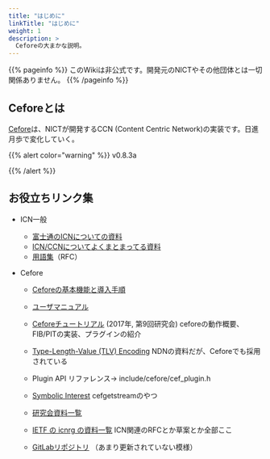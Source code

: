 ```yaml
---
title: "はじめに"
linkTitle: "はじめに"
weight: 1
description: >
  Ceforeの大まかな説明。
---
```


{{% pageinfo %}}
このWikiは非公式です。開発元のNICTやその他団体とは一切関係ありません。
{{% /pageinfo %}}

## Ceforeとは

[Cefore](https://cefore.net)は、NICTが開発するCCN (Content Centric Network)の実装です。日進月歩で変化していく。

{{% alert color="warning" %}}
v0.8.3a 

{{% /alert %}}

## お役立ちリンク集

- ICN一般
  
  - [富士通のICNについての資料](https://www.fujitsu.com/downloads/JP/archive/imgjp/jmag/vol66-5/paper08.pdf)
  - [ICN/CCNについてよくまとまってる資料](https://www.ieice.org/~ia/archives/20130906-ICNCCN.pdf)
  - [用語集](https://datatracker.ietf.org/doc/html/rfc8793)（RFC）

- Cefore
  
  - [Ceforeの基本機能と導入手順](https://www.ieice.org/~icn/wp-content/uploads/2018/08/hands_on_01_Cefore.pdf)
  
  - [ユーザマニュアル](https://cefore.net/Cefore-UserMannual.pdf)
  
  - [Ceforeチュートリアル](https://www.ieice.org/~icn/wp-content/uploads/2017/08/Cefore-tutorial.pdf) (2017年, 第9回研究会) ceforeの動作概要、FIB/PITの実装、プラグインの紹介
  
  - [Type-Length-Value (TLV) Encoding](https://irl.cs.ucla.edu/~cawka/spec/tlv.html) NDNの資料だが、Ceforeでも採用されている
  
  - Plugin API リファレンス→ include/cefore/cef_plugin.h
  
  - [Symbolic Interest](https://www.ieice.org/~icn/wp-content/uploads/2019/04/icn201903-04.pdf) cefgetstreamのやつ
  
  - [研究会資料一覧](https://www.ieice.org/~icn/?page_id=1208)
  
  - [IETF の icnrg の資料一覧](https://datatracker.ietf.org/rg/icnrg/documents/) ICN関連のRFCとか草案とか全部ここ
  
  - [GitLabリポジトリ](https://gitlab.cefore.net/root/cefore) （あまり更新されていない模様）
